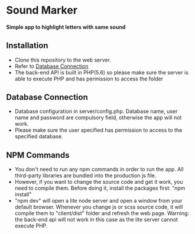 # Sound Marker
#### Simple app to highlight letters with same sound


## Installation
* Clone this repository to the web server.
* Refer to [Database Connection](#database)
* The back-end API is built in PHP(5.6) so please make sure the server is able to execute PHP and has permission to access the folder

## <a name="database"></a>Database Connection
* Database configuration in server/config.php. Database name, user name and password are compulsory field, otherwise the app will not work.
* Please make sure the user specified has permission to access to the specified database.

## NPM Commands
* You don't need to run any npm commands in order to run the app. All third-party libraries are bundled into the production js file.
* However, if you want to change the source code and get it work, you need to compile them. Before doing it, install the packages first: "npm install"
* "npm dev" will open a lite node server and open a window from your default browser. Whenever you change js or scss source code, it will compile them to "client/dist" folder and refresh the web page. Warning: the back-end api will not work in this case as the lite server cannot execute PHP. 
